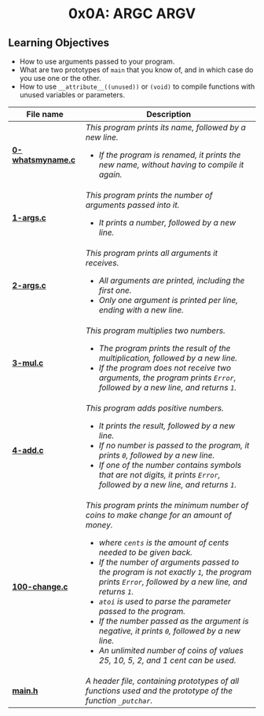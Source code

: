 <h1 align="center">0x0A: ARGC ARGV</h1>

<h2>Learning Objectives</h2>
<ul>
  <li>How to use arguments passed to your program.</li>
  <li>What are two prototypes of <code>main</code> that you know of, and in which case do you use one or the other.</li>
  <li>How to use <code>__attribute__((unused))</code> or <code>(void)</code> to compile functions with unused variables or parameters.</li>
</ul>

|File name|Description|
|---|---|
|[**0-whatsmyname.c**](https://github.com/GM-Samuelstein/alx-low_level_programming/blob/master/0x0A-argc_argv/0-whatsmyname.c)|*This program prints its name, followed by a new line. <ul><li>If the program is renamed, it prints the new name, without having to compile it again.</li></ul>*|
|[**1-args.c**](https://github.com/GM-Samuelstein/alx-low_level_programming/blob/master/0x0A-argc_argv/1-args.c)|*This program prints the number of arguments passed into it. <ul><li>It prints a number, followed by a new line.</li></ul>*|
|[**2-args.c**](https://github.com/GM-Samuelstein/alx-low_level_programming/blob/master/0x0A-argc_argv/2-args.c)|*This program prints all arguments it receives. <ul><li>All arguments are printed, including the first one.</li> <li>Only one argument is printed per line, ending with a new line.</li></ul>*|
|[**3-mul.c**](https://github.com/GM-Samuelstein/alx-low_level_programming/blob/master/0x0A-argc_argv/3-mul.c)|*This program multiplies two numbers. <ul><li>The program prints the result of the multiplication, followed by a new line.</li> <li>If the program does not receive two arguments, the program prints `Error`, followed by a new line, and returns `1`.</li></ul>*|
|[**4-add.c**](https://github.com/GM-Samuelstein/alx-low_level_programming/blob/master/0x0A-argc_argv/4-add.c)|*This program adds positive numbers. <ul><li>It prints the result, followed by a new line.</li> <li>If no number is passed to the program, it prints `0`, followed by a new line.</li> <li>If one of the number contains symbols that are not digits, it prints `Error`, followed by a new line, and returns `1`.</li></ul>*|
|[**100-change.c**](https://github.com/GM-Samuelstein/alx-low_level_programming/blob/master/0x0A-argc_argv/100-change.c)|*This program prints the minimum number of coins to make change for an amount of money. <ul><li>where `cents` is the amount of cents needed to be given back.</li><li>If the number of arguments passed to the program is not exactly `1`, the program prints `Error`, followed by a new line, and returns `1`.</li><li>`atoi` is used to parse the parameter passed to the program.</li><li>If the number passed as the argument is negative, it prints `0`, followed by a new line.</li><li>An unlimited number of coins of values 25, 10, 5, 2, and 1 cent can be used.</li></ul>*|
|[**main.h**](https://github.com/GM-Samuelstein/alx-low_level_programming/blob/master/0x0A-argc_argv/main.h)|*A header file, containing prototypes of all functions used and the prototype of the function `_putchar`.*|
